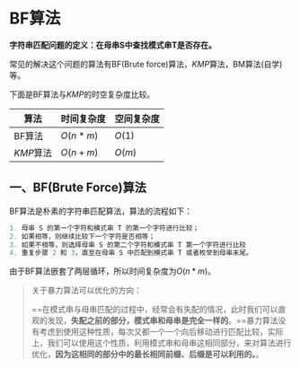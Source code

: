 # BF算法

**字符串匹配问题的定义：在母串S中查找模式串T是否存在。**

常见的解决这个问题的算法有BF(Brute force)算法，$KMP$算法，BM算法(自学)等。

下面是BF算法与$KMP$的时空复杂度比较。

| 算法      | 时间复杂度 | 空间复杂度 |
| --------- | ---------- | ---------- |
| BF算法    | $O(n*m)$   | $O(1)$     |
| $KMP$算法 | $O(n+m)$   | $O(m)$     |

## 一、BF(Brute Force)算法

BF算法是朴素的字符串匹配算法，算法的流程如下：

```c++
1. 母串 S 的第一个字符和模式串 T 的第一个字符进行比较；
2. 如果相等，则继续比较下一个字符是否相等；
3. 如果不相等，则选择母串 S 的第二个字符和模式串 T 第一个字符进行比较
4. 重复步骤 2 和 3，直至在母串 S 中匹配到模式串 T 或者枚举到母串末尾。
```

由于BF算法嵌套了两层循环，所以时间复杂度为$O(n*m)$。

> 关于暴力算法可以优化的方向：
>
> ==在模式串与母串匹配的过程中，经常会有失配的情况，此时我们可以直观的发现，**失配之前的部分，模式串和母串是完全一样的**。==暴力算法没有考虑到使用这种性质，每次又都一个一个向后移动进行匹配比较，实际上，我们可以使用这个性质，利用模式串和母串这相同部分，来对算法进行优化，**因为这相同的部分中的最长相同前缀、后缀是可以利用的。**。

